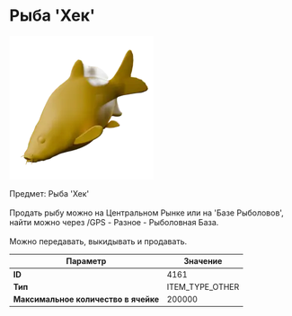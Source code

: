 # Рыба 'Хек'

![Item Image](../img/4161.webp?raw=true)

Предмет: Рыба 'Хек'<br><br>Продать рыбу можно на Центральном Рынке или на 'Базе Рыболовов', <br>найти можно через /GPS - Разное - Рыболовная База.<br><br>Можно передавать, выкидывать и продавать.


| Параметр | Значение |
|----------|----------|
| **ID** | 4161 |
| **Тип** | ITEM_TYPE_OTHER |
| **Максимальное количество в ячейке** | 200000 |

